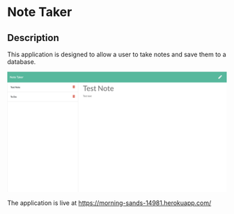 # Note Taker

## Description

This application is designed to allow a user to take notes and save them to a database. 

![note taker app](./public/assets/images/screenshot.png)


The application is live at https://morning-sands-14981.herokuapp.com/
